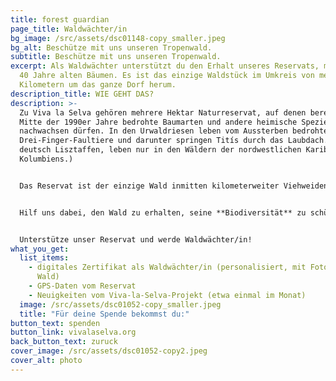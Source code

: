 ```yaml
---
title: forest guardian
page_title: Waldwächter/in
bg_image: /src/assets/dsc01148-copy_smaller.jpeg
bg_alt: Beschütze mit uns unseren Tropenwald.
subtitle: Beschütze mit uns unseren Tropenwald.
excerpt: Als Waldwächter unterstützt du den Erhalt unseres Reservats, mit bis zu
  40 Jahre alten Bäumen. Es ist das einzige Waldstück im Umkreis von mehreren
  Kilometern um das ganze Dorf herum.
description_title: WIE GEHT DAS?
description: >-
  Zu Viva la Selva gehören mehrere Hektar Naturreservat, auf denen bereits seit
  Mitte der 1990er Jahre bedrohte Baumarten und andere heimische Spezies
  nachwachsen dürfen. In den Urwaldriesen leben vom Aussterben bedrohte
  Drei-Finger-Faultiere und darunter springen Titís durch das Laubdach. (Titís,
  deutsch Lisztaffen, leben nur in den Wäldern der nordwestlichen Karibikküste
  Kolumbiens.) 


  Das Reservat ist der einzige Wald inmitten kilometerweiter Viehweiden und vereinzelter kleiner Äcker. Aber Jahr für Jahr steigt nicht nur der soziale Druck, das Land wieder als Anbaufläche zu nutzen, sondern auch die persönliche Notwendigkeit finanzieller Rentabilität. In dieser abgelegenen Region bringt ein privater Wald nur durch massive Rodungen rentable Einnahmen - ein Schritt, den wir unbedingt vermeiden müssen. 


  Hilf uns dabei, den Wald zu erhalten, seine **Biodiversität** zu schützen und weiterhin **CO2** zu binden! 


  Unterstütze unser Reservat und werde Waldwächter/in!
what_you_get:
  list_items:
    - digitales Zertifikat als Waldwächter/in (personalisiert, mit Fotos vom
      Wald)
    - GPS-Daten vom Reservat
    - Neuigkeiten vom Viva-la-Selva-Projekt (etwa einmal im Monat)
  image: /src/assets/dsc01052-copy_smaller.jpeg
  title: "Für deine Spende bekommst du:"
button_text: spenden
button_link: vivalaselva.org
back_button_text: zuruck
cover_image: /src/assets/dsc01052-copy2.jpeg
cover_alt: photo
---
```

